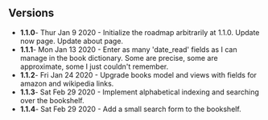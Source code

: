 ## Versions
* __1.1.0__- Thur Jan 9 2020 - Initialize the roadmap arbitrarily at 1.1.0. Update now page. Update about page.
* __1.1.1__- Mon Jan 13 2020 - Enter as many 'date_read' fields as I can manage in the book dictionary. Some are precise, some are approximate, some I just couldn't remember. 
* __1.1.2__- Fri Jan 24 2020 - Upgrade books model and views with fields for amazon and wikipedia links.
* __1.1.3__- Sat Feb 29 2020 - Implement alphabetical indexing and searching over the bookshelf. 
* __1.1.4__- Sat Feb 29 2020 - Add a small search form to the bookshelf.